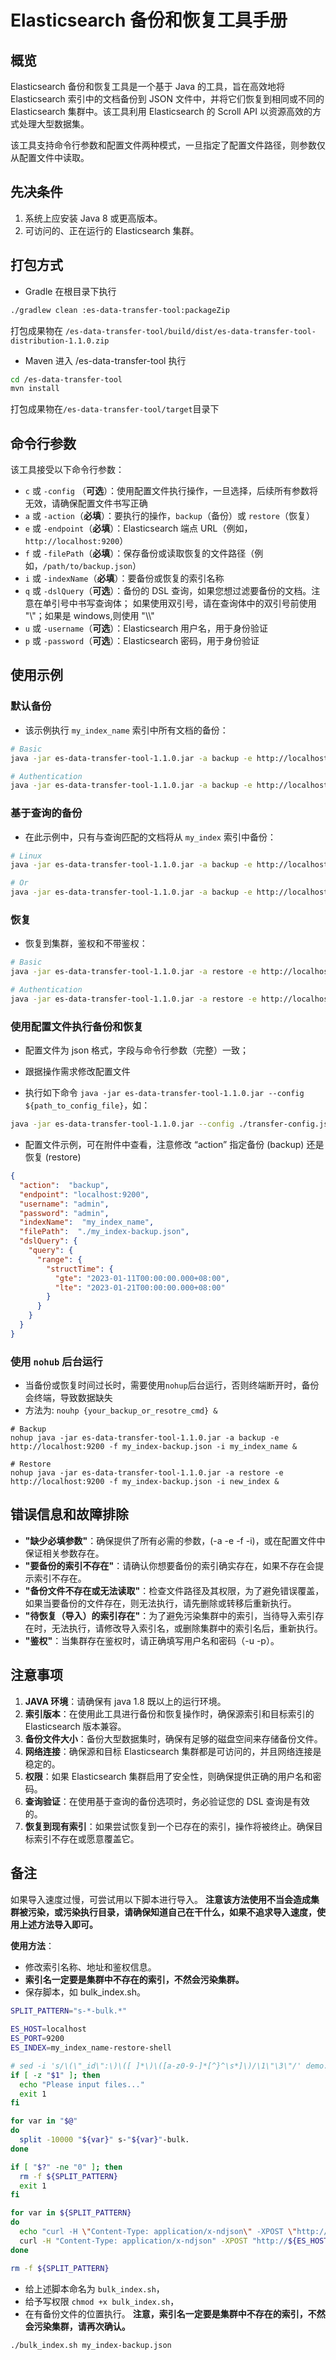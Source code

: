 # Elasticsearch 备份和恢复工具手册

## 概览

Elasticsearch 备份和恢复工具是一个基于 Java 的工具，旨在高效地将 Elasticsearch 索引中的文档备份到 JSON 文件中，并将它们恢复到相同或不同的 Elasticsearch 集群中。该工具利用 Elasticsearch 的 Scroll API 以资源高效的方式处理大型数据集。

该工具支持命令行参数和配置文件两种模式，一旦指定了配置文件路径，则参数仅从配置文件中读取。

## 先决条件

1. 系统上应安装 Java 8 或更高版本。
2. 可访问的、正在运行的 Elasticsearch 集群。

## 打包方式
- Gradle
在根目录下执行
```bash
./gradlew clean :es-data-transfer-tool:packageZip
```
打包成果物在 `/es-data-transfer-tool/build/dist/es-data-transfer-tool-distribution-1.1.0.zip`

- Maven
进入 /es-data-transfer-tool 执行
```bash
cd /es-data-transfer-tool
mvn install
```
打包成果物在`/es-data-transfer-tool/target`目录下

## 命令行参数

该工具接受以下命令行参数：

- `c` 或 `-config` （**可选**）：使用配置文件执行操作，一旦选择，后续所有参数将无效，请确保配置文件书写正确
- `a` 或 `-action`（**必填**）：要执行的操作，`backup`（备份）或 `restore`（恢复）
- `e` 或 `-endpoint`（**必填**）：Elasticsearch 端点 URL（例如，`http://localhost:9200`）
- `f` 或 `-filePath`（**必填**）：保存备份或读取恢复的文件路径（例如，`/path/to/backup.json`）
- `i` 或 `-indexName`（**必填**）：要备份或恢复的索引名称
- `q` 或 `-dslQuery`（**可选**）：备份的 DSL 查询，如果您想过滤要备份的文档。注意在单引号中书写查询体； 如果使用双引号，请在查询体中的双引号前使用 "\\"；如果是 windows,则使用 "\\\\"
- `u` 或 `-username`（**可选**）：Elasticsearch 用户名，用于身份验证
- `p` 或 `-password`（**可选**）：Elasticsearch 密码，用于身份验证

## 使用示例

### 默认备份

- 该示例执行 `my_index_name` 索引中所有文档的备份：
```bash
# Basic
java -jar es-data-transfer-tool-1.1.0.jar -a backup -e http://localhost:9200 -f my_index-backup.json -i my_index_name

# Authentication
java -jar es-data-transfer-tool-1.1.0.jar -a backup -e http://localhost:9200 -f my_index-backup.json -i my_index_name -u my_user -p my_password
```

### 基于查询的备份

- 在此示例中，只有与查询匹配的文档将从 `my_index` 索引中备份：
```bash
# Linux
java -jar es-data-transfer-tool-1.1.0.jar -a backup -e http://localhost:9200 -f my_index-backup.json -i my_index_name -q '{"query":{"range":{"structTime":{"gte":"2023-01-11T00:10:00.000+08:00","lte":"2023-02-07T22:50:00.000+08:00"}}}}'

# Or
java -jar es-data-transfer-tool-1.1.0.jar -a backup -e http://localhost:9200 -f my_index-backup.json -i my_index_name -q "{\"query\":{\"range\":{\"structTime\":{\"gte\":\"2023-01-11T00:10:00.000+08:00\",\"lte\":\"2023-02-07T22:50:00.000+08:00\"}}}}"
```

 ### 恢复

- 恢复到集群，鉴权和不带鉴权：
```bash
# Basic
java -jar es-data-transfer-tool-1.1.0.jar -a restore -e http://localhost:9200 -f my_index-backup.json -i new_index

# Authentication 
java -jar es-data-transfer-tool-1.1.0.jar -a restore -e http://localhost:9200 -f my_index-backup.json -i new_index -u my_user -p my_password
```

### 使用配置文件执行备份和恢复

- 配置文件为 json 格式，字段与命令行参数（完整）一致；
- 跟据操作需求修改配置文件

- 执行如下命令 `java -jar es-data-transfer-tool-1.1.0.jar --config ${path_to_config_file}`，如：
```bash
java -jar es-data-transfer-tool-1.1.0.jar --config ./transfer-config.json
```

- 配置文件示例，可在附件中查看，注意修改 “action” 指定备份 (backup) 还是恢复 (restore)
```json
{
  "action":  "backup",
  "endpoint": "localhost:9200",
  "username": "admin",
  "password": "admin",
  "indexName":  "my_index_name",
  "filePath":  "./my_index-backup.json",
  "dslQuery": {
    "query": {
      "range": {
        "structTime": {
          "gte": "2023-01-11T00:00:00.000+08:00",
          "lte": "2023-01-21T00:00:00.000+08:00"
        }
      }
    }
  }
}
```

### 使用 `nohub` 后台运行
- 当备份或恢复时间过长时，需要使用`nohup`后台运行，否则终端断开时，备份会终端，导致数据缺失
- 方法为: `nouhp {your_backup_or_resotre_cmd} &`
```
# Backup
nohup java -jar es-data-transfer-tool-1.1.0.jar -a backup -e http://localhost:9200 -f my_index-backup.json -i my_index_name &

# Restore
nohup java -jar es-data-transfer-tool-1.1.0.jar -a restore -e http://localhost:9200 -f my_index-backup.json -i new_index & 

```

## 错误信息和故障排除

- **"缺少必填参数"**：确保提供了所有必需的参数，(-a -e -f -i)，或在配置文件中保证相关参数存在。
- **"要备份的索引不存在"**：请确认你想要备份的索引确实存在，如果不存在会提示索引不存在。
- **"备份文件不存在或无法读取"**：检查文件路径及其权限，为了避免错误覆盖，如果当要备份的文件存在，则无法执行，请先删除或转移后重新执行。
- **"待恢复（导入）的索引存在"**：为了避免污染集群中的索引，当待导入索引存在时，无法执行，请修改导入索引名，或删除集群中的索引名后，重新执行。
- **"鉴权"**：当集群存在鉴权时，请正确填写用户名和密码（-u -p）。

## 注意事项

1. **JAVA 环境**：请确保有 java 1.8 既以上的运行环境。
2. **索引版本**：在使用此工具进行备份和恢复操作时，确保源索引和目标索引的 Elasticsearch 版本兼容。
3. **备份文件大小**：备份大型数据集时，确保有足够的磁盘空间来存储备份文件。
4. **网络连接**：确保源和目标 Elasticsearch 集群都是可访问的，并且网络连接是稳定的。
5. **权限**：如果 Elasticsearch 集群启用了安全性，则确保提供正确的用户名和密码。
6. **查询验证**：在使用基于查询的备份选项时，务必验证您的 DSL 查询是有效的。
7. **恢复到现有索引**：如果尝试恢复到一个已存在的索引，操作将被终止。确保目标索引不存在或愿意覆盖它。


## 备注

如果导入速度过慢，可尝试用以下脚本进行导入。 **注意该方法使用不当会造成集群被污染，或污染执行目录，请确保知道自己在干什么，如果不追求导入速度，使用上述方法导入即可。**

**使用方法**：

- 修改索引名称、地址和鉴权信息。
- **索引名一定要是集群中不存在的索引，不然会污染集群。**
- 保存脚本，如 bulk_index.sh。

```bash
SPLIT_PATTERN="s-*-bulk.*"
  
ES_HOST=localhost
ES_PORT=9200
ES_INDEX=my_index_name-restore-shell

# sed -i 's/\(\"_id\":\)\([ ]*\)\([a-z0-9-]*[^}^\s*]\)/\1\"\3\"/' demo.txt
if [ -z "$1" ]; then
  echo "Please input files..."
  exit 1
fi

for var in "$@"
do
  split -10000 "${var}" s-"${var}"-bulk.
done

if [ "$?" -ne "0" ]; then
  rm -f ${SPLIT_PATTERN}
  exit 1
fi

for var in ${SPLIT_PATTERN}
do
  echo "curl -H \"Content-Type: application/x-ndjson\" -XPOST \"http://${ES_HOST}:${ES_PORT}/${ES_INDEX}/_bulk?pretty\" --data-binary \"@${var}\""
  curl -H "Content-Type: application/x-ndjson" -XPOST "http://${ES_HOST}:${ES_PORT}/${ES_INDEX}/_bulk?pretty" --data-binary "@${var}" 1> /dev/null 2>&1
done

rm -f ${SPLIT_PATTERN}
```

- 给上述脚本命名为 `bulk_index.sh`，
- 给予写权限 `chmod +x bulk_index.sh`，
- 在有备份文件的位置执行。
**注意，索引名一定要是集群中不存在的索引，不然会污染集群，请再次确认。**
```bash
./bulk_index.sh my_index-backup.json
```

